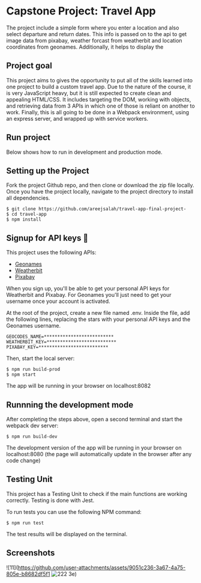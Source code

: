 
# Capstone Project: Travel App

The project include a simple form where you enter a location and also select departure and return dates. This info is passed on to the api to get image data from pixabay, weather forcast from weatherbit and location coordinates from geonames. Additionally, it helps to display the 

## Project goal

This project aims to gives the opportunity to put all of the skills learned into one project to build a custom travel app. Due to the nature of the course, it is very JavaScript heavy, but it is still expected to create clean and appealing HTML/CSS. It includes targeting the DOM, working with objects, and retrieving data from 3 APIs in which one of those is reliant on another to work. Finally, this is all going to be done in a Webpack environment, using an express server, and wrapped up with service workers.

## Run project
Below shows how to run in development and production mode.

## Setting up the Project

Fork the project Github repo, and then clone or download the zip file locally. Once you have the project locally, navigate to the project directory to install all dependencies.

```
$ git clone https://github.com/areejsalah/travel-app-final-project-
$ cd travel-app
$ npm install
```

## Signup for API keys 🔑

This project uses the following APIs:

* [Geonames](https://www.geonames.org/export/web-services.html)
* [Weatherbit](https://www.weatherbit.io/account/create)
* [Pixabay](https://pixabay.com/api/docs/)

When you sign up, you'll be able to get your personal API keys for Weatherbit and Pixabay. For Geonames you'll just need to get your username once your account is activated.

At the root of the project, create a new file named .env. Inside the file, add the following lines, replacing the stars with your personal API keys and the Geonames username.

```
GEOCODES_NAME=**************************
WEATHERBIT_KEY=**************************
PIXABAY_KEY=**************************
```


Then, start the local server:

```
$ npm run build-prod
$ npm start
```
The app will be running in your browser on localhost:8082

## Runnning the development mode
After completing the steps above, open a second terminal and start the webpack dev server:

```
$ npm run build-dev
```
The development version of the app will be running in your browser on localhost:8080
(the page will automatically update in the browser after any code change)

## Testing Unit

This project has a Testing Unit to check if the main functions are working correctly. Testing is done with Jest.

To run tests you can use the following NPM command:

```
$ npm run test
```

The test results will be displayed on the terminal.

## Screenshots
![11](https://github.com/user-attachments/assets/9051c236-3a67-4a75-805e-b8682df5f1
![222](https://github.com/user-attachments/assets/94c75359-758c-4293-ad3e-992b77afa7af)
3e)



